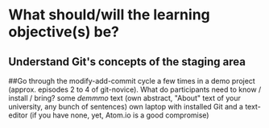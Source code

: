 # What should/will the learning objective(s) be?

## Understand Git's concepts of the staging area

##Go through the modify-add-commit cycle a few times in a demo project (approx. episodes 2 to 4 of git-novice).
What do participants need to know / install / bring?
some *demmmo* text (own abstract, "About" text of your university, any bunch of sentences)
own laptop with installed Git and a text-editor (if you have none, yet, Atom.io is a good compromise)
